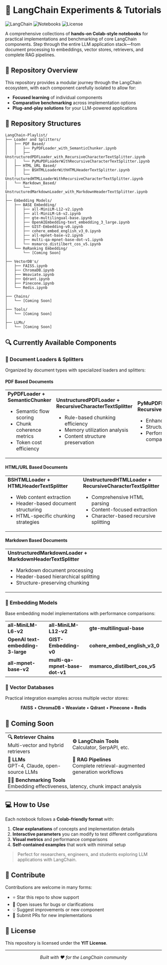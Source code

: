 # 🧠 LangChain Experiments & Tutorials

![LangChain](https://img.shields.io/badge/LangChain-Framework-green)
![Notebooks](https://img.shields.io/badge/Format-Colab_Notebooks-blue)
![License](https://img.shields.io/badge/License-MIT-yellow)

A comprehensive collections of **hands-on Colab-style notebooks** for practical implementations and benchmarking of core LangChain components. Step through the entire LLM application stack—from document processing to embeddings, vector stores, retrievers, and complete RAG pipelines.

## 🧩 Repository Overview

This repository provides a modular journey through the LangChain ecosystem, with each component carefully isolated to allow for:
- **Focused learning** of individual components
- **Comparative benchmarking** across implementation options
- **Plug-and-play solutions** for your LLM-powered applications

## 📁 Repository Structures

```
LangChain-Playlist/
├── Loader and Splitters/
│   ├── PDF Based/
│   │   ├── PyPDFLoader_with_SemanticChunker.ipynb
│   │   ├── UnstructuredPDFLoader_with_RecursiveCharacterTextSplitter.ipynb
│   │   └── PyMuPDFLoaderWithRecursiveCharacterTextSplitter.ipynb
│   ├── HTML_URL Based/
│   │   ├── BSHTMLLoaderWithHTMLHeaderTextSplitter.ipynb
│   │   └── UnstructuredHTMLLoaderWithRecursiveCharacterTextSplitter.ipynb
│   └── Markdown_Based/
│       └── UnstructuredMarkdownLoader_with_MarkdownHeaderTextSplitter.ipynb
│
├── Embedding Models/
│   ├── BASE Embedding/
│   │   ├── all-MiniLM-L12-v2.ipynb
│   │   ├── all-MiniLM-L6-v2.ipynb
│   │   ├── gte-multilingual-base.ipynb
│   │   ├── OpenAIEmbedding-text_embedding_3_large.ipynb
│   │   ├── GIST-Embedding-v0.ipynb
│   │   ├── cohere_embed_english_v3_0.ipynb
│   │   ├── all-mpnet-base-v2.ipynb
│   │   ├── multi-qa-mpnet-base-dot-v1.ipynb
│   │   └── msmarco_distilbert_cos_v5.ipynb
│   └── ReRanking Embedding/
│       └── [Coming Soon]
│
├── VectorDB's/
│   ├── FAISS.ipynb
│   ├── ChromaDB.ipynb
│   ├── Weaviate.ipynb
│   ├── Qdrant.ipynb
│   ├── Pinecone.ipynb
│   └── Redis.ipynb
│
├── Chains/
│   └── [Coming Soon]
│
├── Tools/
│   └── [Coming Soon]
│
├── LLMs/
│   └── [Coming Soon]
```

## 🔍 Currently Available Components

### 📄 Document Loaders & Splitters

Organized by document types with specialized loaders and splitters:

#### PDF Based Documents

<table>
  <tr>
    <td width="33%">
      <b>PyPDFLoader + SemanticChunker</b><br>
      <ul>
        <li>Semantic flow scoring</li>
        <li>Chunk coherence metrics</li>
        <li>Token cost efficiency</li>
      </ul>
    </td>
    <td width="33%">
      <b>UnstructuredPDFLoader + RecursiveCharacterTextSplitter</b><br>
      <ul>
        <li>Rule-based chunking efficiency</li>
        <li>Memory utilization analysis</li>
        <li>Content structure preservation</li>
      </ul>
    </td>
    <td width="33%">
      <b>PyMuPDFLoader + RecursiveCharacterTextSplitter</b><br>
      <ul>
        <li>Enhanced PDF parsing</li>
        <li>Structure-aware chunking</li>
        <li>Performance benchmark comparison</li>
      </ul>
    </td>
  </tr>
</table>

#### HTML/URL Based Documents

<table>
  <tr>
    <td width="50%">
      <b>BSHTMLLoader + HTMLHeaderTextSplitter</b><br>
      <ul>
        <li>Web content extraction</li>
        <li>Header-based document structuring</li>
        <li>HTML-specific chunking strategies</li>
      </ul>
    </td>
    <td width="50%">
      <b>UnstructuredHTMLLoader + RecursiveCharacterTextSplitter</b><br>
      <ul>
        <li>Comprehensive HTML parsing</li>
        <li>Content-focused extraction</li>
        <li>Character-based recursive splitting</li>
      </ul>
    </td>
  </tr>
</table>

#### Markdown Based Documents

<table>
  <tr>
    <td>
      <b>UnstructuredMarkdownLoader + MarkdownHeaderTextSplitter</b><br>
      <ul>
        <li>Markdown document processing</li>
        <li>Header-based hierarchical splitting</li>
        <li>Structure-preserving chunking</li>
      </ul>
    </td>
  </tr>
</table>

### 🧬 Embedding Models

Base embedding model implementations with performance comparisons:

<table>
  <tr>
    <td><b>all-MiniLM-L6-v2</b></td>
    <td><b>all-MiniLM-L12-v2</b></td>
    <td><b>gte-multilingual-base</b></td>
  </tr>
  <tr>
    <td><b>OpenAI text-embedding-3-large</b></td>
    <td><b>GIST-Embedding-v0</b></td>
    <td><b>cohere_embed_english_v3_0</b></td>
  </tr>
  <tr>
    <td><b>all-mpnet-base-v2</b></td>
    <td><b>multi-qa-mpnet-base-dot-v1</b></td>
    <td><b>msmarco_distilbert_cos_v5</b></td>
  </tr>
</table>

### 🧲 Vector Databases

Practical integration examples across multiple vector stores:

<div align="center">
  <b>FAISS</b> • <b>ChromaDB</b> • <b>Weaviate</b> • <b>Qdrant</b> • <b>Pinecone</b> • <b>Redis</b>
</div>

## 🚧 Coming Soon

<table>
  <tr>
    <td><b>🔍 Retriever Chains</b><br>Multi-vector and hybrid retrievers</td>
    <td><b>⚙️ LangChain Tools</b><br>Calculator, SerpAPI, etc.</td>
  </tr>
  <tr>
    <td><b>🧠 LLMs</b><br>GPT-4, Claude, open-source LLMs</td>
    <td><b>🧪 RAG Pipelines</b><br>Complete retrieval-augmented generation workflows</td>
  </tr>
  <tr>
    <td colspan="2"><b>🧑‍🔬 Benchmarking Tools</b><br>Embedding effectiveness, latency, chunk impact analysis</td>
  </tr>
</table>

## 💻 How to Use

Each notebook follows a **Colab-friendly format** with:

1. **Clear explanations** of concepts and implementation details
2. **Interactive parameters** you can modify to test different configurations
3. **Visual metrics** and performance comparisons
4. **Self-contained examples** that work with minimal setup

> Perfect for researchers, engineers, and students exploring LLM applications with LangChain.

## 🤝 Contribute

Contributions are welcome in many forms:

- ⭐ Star this repo to show support
- 🐛 Open issues for bugs or clarifications
- 💡 Suggest improvements or new component
- 🧪 Submit PRs for new implementations

## 📜 License

This repository is licensed under the **YIT License**.

---

<div align="center">
  <i>Built with ❤️ for the LangChain community</i>
</div>